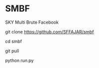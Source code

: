 # SMBF

 SKY Multi Brute Facebook

git clone https://github.com/SFFAJAR/smbf

cd smbf

git pull

python run.py
